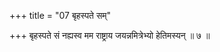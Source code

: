 +++
title = "07 बृहस्पते सम्"

+++
बृहस्पते सं नह्यस्व मम राष्ट्राय जयन्नमित्रेभ्यो हेतिमस्यन् ॥ ७ ॥
